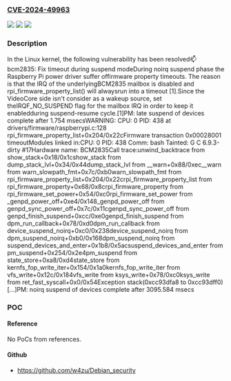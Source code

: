 ### [CVE-2024-49963](https://cve.mitre.org/cgi-bin/cvename.cgi?name=CVE-2024-49963)
![](https://img.shields.io/static/v1?label=Product&message=Linux&color=blue)
![](https://img.shields.io/static/v1?label=Version&message=0bae6af6d704%3C%204e1e03760ee7%20&color=brighgreen)
![](https://img.shields.io/static/v1?label=Vulnerability&message=n%2Fa&color=brighgreen)

### Description

In the Linux kernel, the following vulnerability has been resolved:mailbox: bcm2835: Fix timeout during suspend modeDuring noirq suspend phase the Raspberry Pi power driver suffer offirmware property timeouts. The reason is that the IRQ of the underlyingBCM2835 mailbox is disabled and rpi_firmware_property_list() will alwaysrun into a timeout [1].Since the VideoCore side isn't consider as a wakeup source, set theIRQF_NO_SUSPEND flag for the mailbox IRQ in order to keep it enabledduring suspend-resume cycle.[1]PM: late suspend of devices complete after 1.754 msecsWARNING: CPU: 0 PID: 438 at drivers/firmware/raspberrypi.c:128 rpi_firmware_property_list+0x204/0x22cFirmware transaction 0x00028001 timeoutModules linked in:CPU: 0 PID: 438 Comm: bash Tainted: G         C         6.9.3-dirty #17Hardware name: BCM2835Call trace:unwind_backtrace from show_stack+0x18/0x1cshow_stack from dump_stack_lvl+0x34/0x44dump_stack_lvl from __warn+0x88/0xec__warn from warn_slowpath_fmt+0x7c/0xb0warn_slowpath_fmt from rpi_firmware_property_list+0x204/0x22crpi_firmware_property_list from rpi_firmware_property+0x68/0x8crpi_firmware_property from rpi_firmware_set_power+0x54/0xc0rpi_firmware_set_power from _genpd_power_off+0xe4/0x148_genpd_power_off from genpd_sync_power_off+0x7c/0x11cgenpd_sync_power_off from genpd_finish_suspend+0xcc/0xe0genpd_finish_suspend from dpm_run_callback+0x78/0xd0dpm_run_callback from device_suspend_noirq+0xc0/0x238device_suspend_noirq from dpm_suspend_noirq+0xb0/0x168dpm_suspend_noirq from suspend_devices_and_enter+0x1b8/0x5acsuspend_devices_and_enter from pm_suspend+0x254/0x2e4pm_suspend from state_store+0xa8/0xd4state_store from kernfs_fop_write_iter+0x154/0x1a0kernfs_fop_write_iter from vfs_write+0x12c/0x184vfs_write from ksys_write+0x78/0xc0ksys_write from ret_fast_syscall+0x0/0x54Exception stack(0xcc93dfa8 to 0xcc93dff0)[...]PM: noirq suspend of devices complete after 3095.584 msecs

### POC

#### Reference
No PoCs from references.

#### Github
- https://github.com/w4zu/Debian_security

